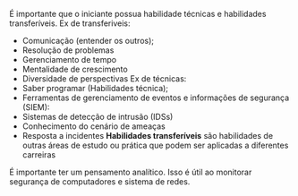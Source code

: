 É importante que o iniciante possua habilidade técnicas e habilidades transferíveis. Ex de transferiveis:
- Comunicação (entender os outros);
- Resolução de problemas
- Gerenciamento de tempo
- Mentalidade de crescimento
- Diversidade de perspectivas
Ex de técnicas:
- Saber programar (Habilidades técnica);
- Ferramentas de gerenciamento de eventos e informações de segurança (SIEM):
- Sistemas de detecção de intrusão (IDSs)
- Conhecimento do cenário de ameaças
- Resposta a incidentes
**Habilidades transferíveis** são habilidades de outras áreas de estudo ou prática que podem ser aplicadas a diferentes carreiras

É importante ter um pensamento analítico. Isso é útil ao monitorar segurança de computadores e sistema de redes.